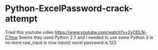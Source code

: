# Python-ExcelPassword-crack-attempt

Tried this youtube video
https://www.youtube.com/watch?v=2vODLN-C7mw
Seems they used Python 2.7 and I needed to use some Python 3 ie no more raw_input is now input()
excel password is 123

